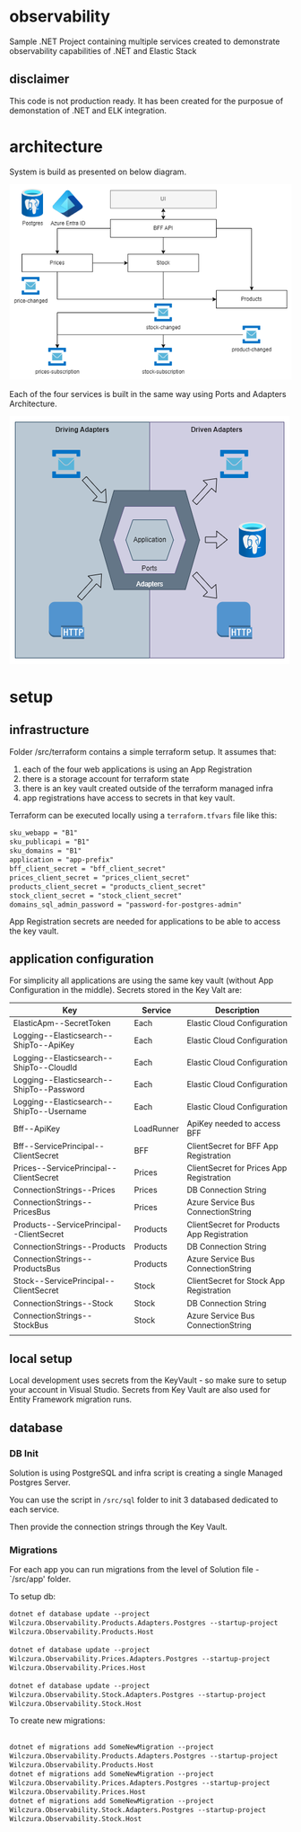 # observability
Sample .NET Project containing multiple services created to demonstrate observability capabilities of .NET and Elastic Stack

## disclaimer

This code is not production ready. It has been created for the purposue of demonstation of .NET and ELK integration.

# architecture

System is build as presented on below diagram.

![System View](/resources/observability-system.png)

Each of the four services is built in the same way using Ports and Adapters Architecture.

![Service View](/resources/observability-service.png)

# setup

## infrastructure

Folder /src/terraform contains a simple terraform setup.
It assumes that:
1. each of the four web applications is using an App Registration
2. there is a storage account for terraform state
3. there is an key vault created outside of the terraform managed infra
4. app registrations have access to secrets in that key vault.

Terraform can be executed locally using a `terraform.tfvars` file like this:

```
sku_webapp = "B1"
sku_publicapi = "B1"
sku_domains = "B1"
application = "app-prefix"
bff_client_secret = "bff_client_secret"
prices_client_secret = "prices_client_secret"
products_client_secret = "products_client_secret"
stock_client_secret = "stock_client_secret"
domains_sql_admin_password = "password-for-postgres-admin"
```

App Registration secrets are needed for applications to be able to access the key vault.

## application configuration

For simplicity all applications are using the same key vault (without App Configuration in the middle).
Secrets stored in the Key Valt are:

| Key | Service| Description |
|-----|--------|-------------|
|ElasticApm--SecretToken                    | Each          | Elastic Cloud Configuration            |
|Logging--Elasticsearch--ShipTo--ApiKey     | Each          | Elastic Cloud Configuration            |
|Logging--Elasticsearch--ShipTo--CloudId    | Each          | Elastic Cloud Configuration            |
|Logging--Elasticsearch--ShipTo--Password   | Each          | Elastic Cloud Configuration            |
|Logging--Elasticsearch--ShipTo--Username   | Each          | Elastic Cloud Configuration            |
|Bff--ApiKey                                | LoadRunner    | ApiKey needed to access BFF            |
|Bff--ServicePrincipal--ClientSecret        | BFF           | ClientSecret for BFF App Registration            |
|Prices--ServicePrincipal--ClientSecret     | Prices        | ClientSecret for Prices App Registration            |
|ConnectionStrings--Prices                  | Prices        | DB Connection String |
|ConnectionStrings--PricesBus               | Prices        | Azure Service Bus ConnectionString |
|Products--ServicePrincipal--ClientSecret   | Products      | ClientSecret for Products App Registration |
|ConnectionStrings--Products                | Products      | DB Connection String |
|ConnectionStrings--ProductsBus             | Products      | Azure Service Bus ConnectionString |
|Stock--ServicePrincipal--ClientSecret      | Stock         | ClientSecret for Stock App Registration |
|ConnectionStrings--Stock                   | Stock         | DB Connection String |
|ConnectionStrings--StockBus                | Stock         | Azure Service Bus ConnectionString |
||||

## local setup

Local development uses secrets from the KeyVault - so make sure to setup your account in Visual Studio.
Secrets from Key Vault are also used for Entity Framework migration runs.

## database

### DB Init
Solution is using PostgreSQL and infra script is creating a single Managed Postgres Server.

You can use the script in `/src/sql` folder to init 3 databased dedicated to each service.

Then provide the connection strings through the Key Vault.

### Migrations

For each app you can run migrations from the level of Solution file  - `/src/app' folder.

To setup db:
```
dotnet ef database update --project Wilczura.Observability.Products.Adapters.Postgres --startup-project Wilczura.Observability.Products.Host

dotnet ef database update --project Wilczura.Observability.Prices.Adapters.Postgres --startup-project Wilczura.Observability.Prices.Host

dotnet ef database update --project Wilczura.Observability.Stock.Adapters.Postgres --startup-project Wilczura.Observability.Stock.Host
```

To create new migrations:
```

dotnet ef migrations add SomeNewMigration --project Wilczura.Observability.Products.Adapters.Postgres --startup-project Wilczura.Observability.Products.Host
dotnet ef migrations add SomeNewMigration --project Wilczura.Observability.Prices.Adapters.Postgres --startup-project Wilczura.Observability.Prices.Host
dotnet ef migrations add SomeNewMigration --project Wilczura.Observability.Stock.Adapters.Postgres --startup-project Wilczura.Observability.Stock.Host
```